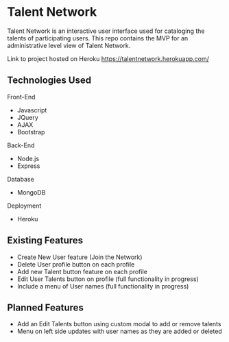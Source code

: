 # Talent Network

Talent Network is an interactive user interface used for cataloging the talents of participating users. This repo contains the MVP for an administrative level view of Talent Network.

Link to project hosted on Heroku
https://talentnetwork.herokuapp.com/

## Technologies Used

Front-End
* Javascript
* JQuery
* AJAX
* Bootstrap

Back-End
* Node.js
* Express

Database
* MongoDB

Deployment
* Heroku

## Existing Features
* Create New User feature (Join the Network)
* Delete User profile button on each profile
* Add new Talent button feature on each profile
* Edit User Talents button on profile (full functionality in progress)
* Include a menu of User names (full functionality in progress)

## Planned Features
* Add an Edit Talents button using custom modal to add or remove talents
* Menu on left side updates with user names as they are added or deleted
